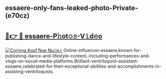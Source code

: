 ## essaere-only-fans​-leaked-photo​-Private-(e70cz)


# <h2><a href="https://mediaupload.pro?title=essaere&ref=git">🔗👉 🔴 essaere-P𝚑ot𝚘𝚜-V𝚒d𝚎o</a></h2>

[![Corinna Kopf Nue Nu𝚍e𝚜](https://i.imgur.com/0qMVB7G.gif)](https://mediaupload.pro?title=essaere&ref=git)
Online-influencer-essaere,known-for-publishing-dance-and-lifestyle-content,-including-performances-and-vlogs-on-social-media-platforms.Brilliant-ventriloquist-assistant-essaere,celebrated-for-their-exceptional-abilities-and-accomplishments-in-assisting-ventriloquists.  
